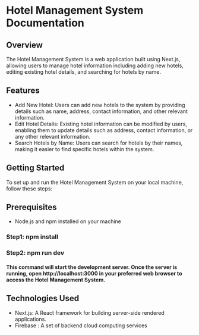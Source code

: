 
# Hotel Management System Documentation

## Overview
The Hotel Management System is a web application built using Next.js, allowing users to manage hotel information including adding new hotels, editing existing hotel details, and searching for hotels by name.

## Features
* Add New Hotel: Users can add new hotels to the system by providing details such as name, address, contact information, and other relevant information.
* Edit Hotel Details: Existing hotel information can be modified by users, enabling them to update details such as address, contact information, or any other relevant information.
* Search Hotels by Name: Users can search for hotels by their names, making it easier to find specific hotels within the system.

## Getting Started
To set up and run the Hotel Management System on your local machine, follow these steps:

## Prerequisites
* Node.js and npm installed on your machine

### Step1: npm install
### Step2: npm run dev

#### This command will start the development server. Once the server is running, open http://localhost:3000 in your preferred web browser to access the Hotel Management System.


## Technologies Used
* Next.js: A React framework for building server-side rendered applications.
* Firebase : A set of backend cloud computing services 